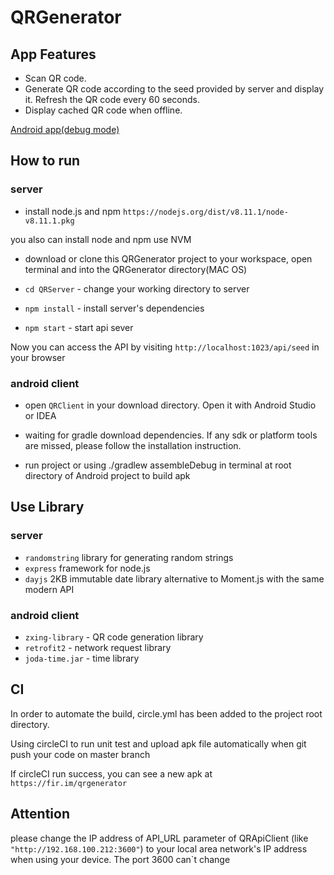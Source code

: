 # QRGenerator

## App Features

- Scan QR code.
- Generate QR code according to the seed provided by server and display it. Refresh the QR code every 60 seconds.
- Display cached QR code when offline.


[Android app(debug mode)](https://fir.im/qrgenerator)
## How to run

### server
- install node.js and npm
`https://nodejs.org/dist/v8.11.1/node-v8.11.1.pkg`

you also can install node and npm use NVM

- download or clone this QRGenerator project to your workspace, open terminal and into the QRGenerator directory(MAC OS)


- `cd QRServer` - change your working directory to server

- `npm install` - install server's dependencies

- `npm start` - start api sever

Now you can access the API by visiting `http://localhost:1023/api/seed` in your browser

### android client

- open `QRClient` in your download directory. Open it with Android Studio or IDEA

- waiting for gradle download dependencies.
If any sdk or platform tools are missed, please follow the installation instruction.

- run project or using ./gradlew assembleDebug in terminal at root directory of Android project to build apk


## Use Library

### server

- `randomstring` library for generating random strings
- `express` framework for node.js
- `dayjs` 2KB immutable date library alternative to Moment.js with the same modern API

### android client

- `zxing-library` - QR code generation library
- `retrofit2` - network request library
- `joda-time.jar` - time library


## CI
In order to automate the build, circle.yml has been added to the project root directory.

Using circleCI to run unit test and upload apk file automatically when git push your code on master branch

If circleCI run success, you can see a new apk at `https://fir.im/qrgenerator`


## Attention
please change the IP address of API_URL parameter of QRApiClient (like `"http://192.168.100.212:3600"`) to your local area network's IP address when using your device. The port 3600 can`t change
